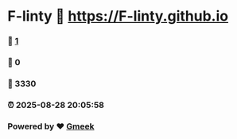 # F-linty :link: https://F-linty.github.io 
### :page_facing_up: [1](https://F-linty.github.io/tag.html) 
### :speech_balloon: 0 
### :hibiscus: 3330 
### :alarm_clock: 2025-08-28 20:05:58 
### Powered by :heart: [Gmeek](https://github.com/Meekdai/Gmeek)
